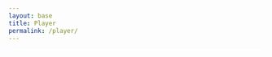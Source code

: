 ```yaml
---
layout: base
title: Player
permalink: /player/
---
```


<style>
    #gameCanvas {
        margin: 0;
        border: 1px solid white;
        display: block;
    }
</style>

<canvas id='gameCanvas'></canvas>

<script type="module">
    import GameControl from '{{site.baseurl}}/assets/js/player/GameControl.js';

    GameControl.start();

</script>
